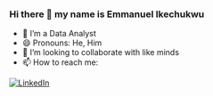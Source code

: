 ### Hi there 👋 my name is Emmanuel Ikechukwu

- 🔭 I’m a Data Analyst
- 😄 Pronouns: He, Him
- 👯 I’m looking to collaborate with like minds
- 📫 How to reach me:

<p>
  <a href="https://www.linkedin.com/in/emmaikechukwu/" rel="nofollow noreferrer">
    <img src="https://images.app.goo.gl/fmaXRaTfJVpHSMd69" alt="LinkedIn">
    
  </a> &nbsp; 
</p>

<!--
**emmanuelkech/emmanuelkech** is a ✨ _special_ ✨ repository because its `README.md` (this file) appears on your GitHub profile.

Here are some ideas to get you started:

- 🔭 I’m currently working on ...
- 🌱 I’m currently learning ...
- 👯 I’m looking to collaborate on ...
- 🤔 I’m looking for help with ...
- 💬 Ask me about ...
- 📫 How to reach me: ...

- ⚡ Fun fact: ...
-->
